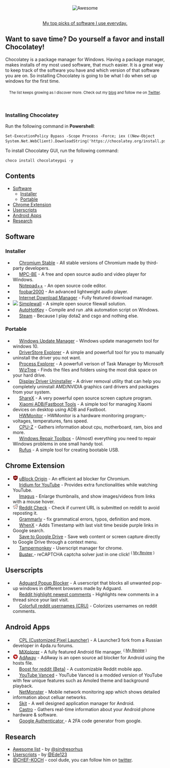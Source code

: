 <div align="center">
	<img src="https://azimstech.github.io/img/new-cover.png" alt="Awesome">
	<br>
	<br>
	<p>
		<a href="https://www.azimstech.github.io">My top picks of software I use everyday.</a>
	</p>
	
</div>

## Want to save time? Do yourself a favor and install Chocolatey!
Chocolatey is a package manager for Windows. Having a package manager, makes installs of my most used software, that much easier. It is a great way to keep track of the software you have and which version of that software you are on.
So installing Chocolatey is going to be what I do when set up windows for the first time.


<!--
<p align="center">
	<b>✨ Prelaunching the <a href="https://awesomeweekly.co">Awesome Weekly</a> newsletter! ✨</b>
	<b> Vote it up on <a href="https://www.producthunt.com/posts/awesome-weekly">Product Hunt</a></b>
</p>

<br>
-->

<!--
<p align="center">
	<a href="awesome.md">Homepage</a>&nbsp;&nbsp;&nbsp;
	<a href="contributing.md">List repo</a>&nbsp;&nbsp;&nbsp;
	<a href="create-list.md">Creating a list</a>&nbsp;&nbsp;&nbsp;
	<a href="https://twitter.com/AzimsLives">Twitter</a>&nbsp;&nbsp;&nbsp;
	<a href="https://www.github.com/AzimsTech">GitHub</a>
</p>

<br>
-->

<p align="center">
	<sub>The list keeps growing as I discover more. Check out my <a href="https://azimstech.github.io">blog</a> and follow me on <a href="https://twitter.com/azimslives">Twitter</a>.</sub>
</p>
<br>

### Installing Chocolatey
Run the following command in **Powershell**: 
~~~
Set-ExecutionPolicy Bypass -Scope Process -Force; iex ((New-Object System.Net.WebClient).DownloadString('https://chocolatey.org/install.ps1'))
~~~

To install Chocolatey GUI, run the following command:
~~~
choco install chocolateygui -y
~~~

## Contents

- [Software](#software)
	- [Installer](#installer)
	- [Portable](#portable)
- [Chrome Extension](#chrome-extension)
- [Userscripts](#userscripts)
- [Android Apps](#android-apps)
- [Research](#research)

## Software


### Installer

- <img src="https://chromium.woolyss.com/logo.png" width="16px" height="16px"> [Chromium Stable](https://chromium.woolyss.com/#windows-64-bit-stable-nik) - All stable versions of Chromium made by third-party developers.
- <img src="https://a.fsdn.com/allura/p/mpcbe/icon?1548646911?&w=90" width="16px" height="16px"> [MPC-BE](https://sourceforge.net/projects/mpcbe/) - A free and open source audio and video player for Windows.
- <img src="https://notepad-plus-plus.org/assets/images/favicon.ico" width="16px" height="16px"> [Notepad++](https://notepad-plus-plus.org/download/v7.6.2.html) - An open source code editor.
- <img src="https://www.foobar2000.org/favicon.ico" width="16px" height="16px"> [foobar2000](https://www.foobar2000.org/download) - An advanced lightweight audio player.
- <img src="http://s2.googleusercontent.com/s2/favicons?domain_url=https://www.internetdownloadmanager.com/" width="16px" height="16px"> [Internet Download Manager](https://www.internetdownloadmanager.com/download.html) - Fully featured download manager.
- <img src="https://raw.githubusercontent.com/henrypp/simplewall/master/src/res/100.ico" height="16px"> [Simplewall](https://github.com/henrypp/simplewall/releases) - A simple open source filewall solution.
- <img src="http://s2.googleusercontent.com/s2/favicons?domain_url=https://www.autohotkey.com" width="16px" height="16px"> [AutoHotKey](https://www.autohotkey.com/download/) - Compile and run .ahk automation script on Windows.
- <img src="http://s2.googleusercontent.com/s2/favicons?domain_url=https://store.steampowered.com" width="16px" height="16px"> [Steam](https://store.steampowered.com/about/) - Because I play dota2 and csgo and nothing else.

### Portable

- <img src="https://raw.githubusercontent.com/DavidXanatos/wumgr/master/wumgr/wu.ico" width="16px" height="16px"> [Windows Update Manager](https://github.com/DavidXanatos/wumgr/releases) - Windows update managemetn tool for windows 10.
- <img src="https://raw.githubusercontent.com/lostindark/DriverStoreExplorer/master/Rapr/icon.ico" width="16px" height="16px"> [DriverStore Explorer](https://github.com/lostindark/DriverStoreExplorer) - A simple and powerfull tool for you to manually uninstall the driver you not want.
- <img src="https://raw.githubusercontent.com/maciakl/Setup-Assistant/master/icons/new/procexp.ico" width="16px" height="16px"> [Process Explorer](https://docs.microsoft.com/en-us/sysinternals/downloads/process-explorer) - A powerfull verison of Task Manager by Microsoft
- <img src="https://antibody-software.com/images/wiztreeicon80x80.png" width="16px" height="16px"> [WizTree](https://antibody-software.com/web/software/software/wiztree-finds-the-files-and-folders-using-the-most-disk-space-on-your-hard-drive/) - Finds the files and folders using the most disk space on your hard drive.
- <img src="https://raw.githubusercontent.com/Wagnard/display-drivers-uninstaller/WPF/display-driver-uninstaller/Display%20Driver%20Uninstaller/Resources/DDU.ico" width="16px" height="16px"> [Display Driver Uninstaller](https://www.guru3d.com/files-details/display-driver-uninstaller-download.html) - A driver removal utility that can help you completely uninstall AMD/NVIDIA graphics card drivers and packages from your system.
- <img src="http://s2.googleusercontent.com/s2/favicons?domain_url=https://getsharex.com/" width="16px" height="16px"> [ShareX](https://github.com/ShareX/ShareX/releases) - A very powerful open source screen capture program.
- <img src="https://raw.githubusercontent.com/Saki-EU/XiaomiADBFastbootTools/master/src/main/resources/icon.png" width="16px" height="16px"> [Xiaomi ADB/Fastboot Tools](https://github.com/Saki-EU/XiaomiADBFastbootTools/releases) - A simple tool for managing Xiaomi devices on desktop using ADB and Fastboot.
- <img src="https://www.cpuid.com/medias/images/softwares/hwmonitor.svg" width="16px" height="16px"> [HWMonitor](https://www.cpuid.com/softwares/hwmonitor.html) - HWMonitor is a hardware monitoring program;- voltages, temperatures, fans speed.
- <img src="https://www.cpuid.com/medias/images/softwares/cpu-z.svg" width="16px" height="16px"> [CPU-Z](https://www.cpuid.com/softwares/cpu-z.html) - Gathers information about cpu, motherboard, ram, bios and more.
- <img src="http://s2.googleusercontent.com/s2/favicons?domain_url=https://windows-repair-toolbox.com/" width="16px" height="16px"> [Windows Repair Toolbox](https://windows-repair-toolbox.com/) - (Almost) everything you need to repair Windows problems in one small handy tool.
- <img src="https://raw.githubusercontent.com/pbatard/rufus/master/res/icons/rufus-128.png" width="16px" height="16px"> [Rufus](https://github.com/pbatard/rufus) - A simple tool for creating bootable USB.



## Chrome Extension

- <img src="https://raw.githubusercontent.com/gorhill/uBlock/master/src/img/icon_128.png" width="16px" height="16px"> [uBlock Origin](https://chrome.google.com/webstore/detail/ublock-origin/cjpalhdlnbpafiamejdnhcphjbkeiagm) - An efficient ad blocker for Chromium.
- <img src="https://raw.githubusercontent.com/ParticleCore/Iridium/master/src/Webextension/icons/128.png" width="16px" height="16px"> [Iridium for YouTube](https://chrome.google.com/webstore/detail/iridium-for-youtube/gbjmgndncjkjfcnpfhgidhbgokofegbl) - Provides extra functionalities while watching YouTube.
- <img src="https://raw.githubusercontent.com/Zren/chrome-extension-imagus/community/icon.png" width="16px" height="16px"> [Imagus](https://chrome.google.com/webstore/detail/imagus/immpkjjlgappgfkkfieppnmlhakdmaab?hl=en) - Enlarge thumbnails, and show images/videos from links with a mouse hover.
- <img src="https://raw.githubusercontent.com/hsbakshi/reddit-check/master/images/alien38.png" width="16px" height="16px"> [Reddit Check](https://chrome.google.com/webstore/detail/reddit-check/mllceaiaedaingchlgolnfiibippgkmj) - Check if current URL is submitted on reddit to avoid reposting it.
- <img src="http://s2.googleusercontent.com/s2/favicons?domain_url=https://www.grammarly.com/" width="16px" height="16px"> [Grammarly](https://chrome.google.com/webstore/detail/grammarly-for-chrome/kbfnbcaeplbcioakkpcpgfkobkghlhen) - fix grammatical errors, typos, definition and more.
- <img src="http://s2.googleusercontent.com/s2/favicons?domain_url=https://www.whenx.io/" width="16px" height="16px"> [WhenX](https://chrome.google.com/webstore/detail/whenx-organize-your-googl/dgafcidlgmbcehokgdeghmfnbpbfhihh) - Adds Timestamp with last visit time beside purple links in Google search.
- <img src="http://s2.googleusercontent.com/s2/favicons?domain_url=https://www.google.com/drive/" width="16px" height="16px"> [Save to Google Drive](https://chrome.google.com/webstore/detail/save-to-google-drive/gmbmikajjgmnabiglmofipeabaddhgne) - Save web content or screen capture directly to Google Drive through a context menu.
- <img src="http://s2.googleusercontent.com/s2/favicons?domain_url=http://tampermonkey.net/" width="16px" height="16px"> [Tampermonkey](https://chrome.google.com/webstore/detail/tampermonkey/dhdgffkkebhmkfjojejmpbldmpobfkfo?hl=en) - Userscript manager for chrome.
- <img src="https://i.imgur.com/4DvR5ip.png" width="16px" height="16px"> [Buster ](https://chrome.google.com/webstore/detail/buster-captcha-solver-for/mpbjkejclgfgadiemmefgebjfooflfhl) - reCAPTCHA captcha solver just in one click! <sup>( [My Review](https://azimstech.github.io/posts/2019-04-01-buster-solve-recaptcha-with-just-one-click/) )</sup>

## Userscripts
- <img src="https://cdn.adguard.com/public/Userscripts/AdguardPopupBlocker/2.5/assets/128.png" width="16px" height="16px"> [Adguard Popup Blocker](https://github.com/AdguardTeam/PopupBlocker) - A userscript that blocks all unwanted pop-up windows in different browsers made by Adguard.
- <img src="http://s2.googleusercontent.com/s2/favicons?domain_url=https://www.reddit.com" width="16px" height="16px"> [Reddit highlight newest comments](https://greasyfork.org/en/scripts/1868-reddit-highlight-newest-comments) - Highlights new comments in a thread since your last visit.
- <img src="http://s2.googleusercontent.com/s2/favicons?domain_url=https://www.reddit.com" width="16px" height="16px"> [Colorfull reddit usernames (CRU)](https://greasyfork.org/en/scripts/757-colorfull-reddit-usernames-cru) - Colorizes usernames on reddit comments.

## Android Apps
- <img src="https://lh3.googleusercontent.com/-ISn3ZUVPTDFLogmmQAhmkVeLj6V6m5bmLAHu0IrS_ZmNwgRDIiVZLZI4-bxppjd-BtT=s180-rw" width="16px" height="16px"> [CPL (Customized Pixel Launcher)](https://play.google.com/store/apps/details?id=ru.whatau.cpl) - A Launcher3 fork from a Russian developer in 4pda.ru forums.
- <img src="https://labs-public-dl.xda-cdn.com/images/137bc806-f19f-4579-8213-f94d9efb93da.png" width="16px" height="16px"> [MiXplorer](https://mixplorer.com/) - A fully featured Android file manager. <sup>( [My Review](https://azimstech.github.io/posts/2019-04-02-this-is-why-i-stopped-using-the-google-drive-app/) )</sup>
- <img src="https://raw.githubusercontent.com/AdAway/AdAway/master/app/src/main/res/mipmap-mdpi/icon.png" width="16px" height="16px"> [AdAway](https://f-droid.org/packages/org.adaway/) - AdAway is an open source ad blocker for Android using the hosts file.
- <img src="https://lh3.googleusercontent.com/GF71STDEmTKhbEexCYbePXAjYym_ee8E6WR7_R8jr5_Xf10jfL0Kibkjfl33zDrJBw=s180-rw" width="16px" height="16px"> [Boost for reddit (Beta)](https://play.google.com/store/apps/details?id=com.rubenmayayo.reddit&hl=en) - A customizable Reddit mobile app.
- <img src="http://s2.googleusercontent.com/s2/favicons?domain_url=https://www.vanced.app" width="16px" height="16px"> [YouTube Vanced](https://vanced.app/) - YouTube Vanced is a modded version of YouTube with few unique features such as Amoled theme and background playback.
- <img src="https://lh3.googleusercontent.com/gRRCR6kTFi0kYQH2Gj6L5iAhJS0gUA034AbcRmVipwHL1a_OhvvhMF1UzCWWVo0SDCKS=s180-rw" width="16px" height="16px"> [NetMonster](https://play.google.com/store/apps/details?id=cz.mroczis.netmonster) -  Mobile network monitoring app which shows detailed information about celluar networks.
- <img src="https://lh3.googleusercontent.com/XDUGlucYcWXmC5i_0CT6VKsXWSIf7DKbI4eVhFJnBa35tK6DtdpoE9tD4J9baKaP7w=s180-rw" width="16px" height="16px"> [Skit](https://play.google.com/store/apps/details?id=com.pavelrekun.skit) - A well designed application manager for Android.
- <img src="https://lh3.googleusercontent.com/1TanYJs_HlZ0g_MczOnWeY4JBljwYxpfM_DIihOHjF45A6S83RzAxUgui1wy2E3M1Q=s180-rw" width="16px" height="16px"> [Castro](https://play.google.com/store/apps/details?id=com.itemstudio.castro) - Gathers real-time information about your Android phone hardware & software.
- <img src="https://lh3.googleusercontent.com/HPc5gptPzRw3wFhJE1ZCnTqlvEvuVFBAsV9etfouOhdRbkp-zNtYTzKUmUVPERSZ_lAL=s180-rw" width="16px" height="16px"> [Google Authenticator
](https://play.google.com/store/apps/details?id=com.google.android.apps.authenticator2) - A  2FA code generator from google.

## Research
- [Awesome list](https://github.com/sindresorhus/awesome#readme) - by [@sindresorhus](https://github.com/sindresorhus)
- [Userscripts](https://github.com/Ede123/userscripts) - by [@Ede123](https://twitter.com/Ede123)
- [@CHEF-KOCH](https://github.com/CHEF-KOCH) - cool dude, you can follow him on [twitter](https://twitter.com/CKsTechNews).
